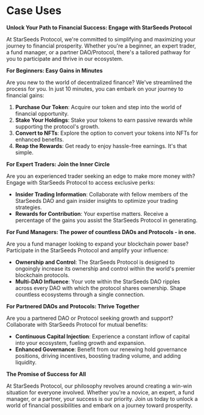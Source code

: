 # Case Uses

**Unlock Your Path to Financial Success: Engage with StarSeeds Protocol**

At StarSeeds Protocol, we're committed to simplifying and maximizing your journey to financial prosperity. Whether you're a beginner, an expert trader, a fund manager, or a partner DAO/Protocol, there's a tailored pathway for you to participate and thrive in our ecosystem.

**For Beginners: Easy Gains in Minutes**

Are you new to the world of decentralized finance? We've streamlined the process for you. In just 10 minutes, you can embark on your journey to financial gains:

1. **Purchase Our Token**: Acquire our token and step into the world of financial opportunity.
2. **Stake Your Holdings**: Stake your tokens to earn passive rewards while supporting the protocol's growth.
3. **Convert to NFTs**: Explore the option to convert your tokens into NFTs for enhanced benefits.
4. **Reap the Rewards**: Get ready to enjoy hassle-free earnings. It's that simple.

**For Expert Traders: Join the Inner Circle**

Are you an experienced trader seeking an edge to make more money with? Engage with StarSeeds Protocol to access exclusive perks:

* **Insider Trading Information**: Collaborate with fellow members of the StarSeeds DAO and gain insider insights to optimize your trading strategies.
* **Rewards for Contribution**: Your expertise matters. Receive a percentage of the gains you assist the StarSeeds Protocol in generating.

**For Fund Managers: The power of countless DAOs and Protocols - in one.**&#x20;

Are you a fund manager looking to expand your blockchain power base? Participate in the StarSeeds Protocol and amplify your influence:

* **Ownership and Control**: The StarSeeds Protocol is designed to ongoingly increase its ownership and control within the world's premier blockchain protocols.
* **Multi-DAO Influence**: Your vote within the StarSeeds DAO ripples across every DAO with which the protocol shares ownership. Shape countless ecosystems through a single connection.

**For Partnered DAOs and Protocols: Thrive Together**

Are you a partnered DAO or Protocol seeking growth and support? Collaborate with StarSeeds Protocol for mutual benefits:

* **Continuous Capital Injection**: Experience a constant inflow of capital into your ecosystem, fueling growth and expansion.
* **Enhanced Governance**: Benefit from our renewing hold governance positions, driving incentives, boosting trading volume, and adding liquidity.

**The Promise of Success for All**

At StarSeeds Protocol, our philosophy revolves around creating a win-win situation for everyone involved. Whether you're a novice, an expert, a fund manager, or a partner, your success is our priority. Join us today to unlock a world of financial possibilities and embark on a journey toward prosperity.
